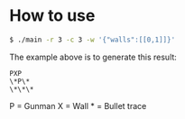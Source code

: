 # How to use

```sh
$ ./main -r 3 -c 3 -w '{"walls":[[0,1]]}'
```

The example above is to generate this result:
```
PXP
\*P\*
\*\*\*
```

P = Gunman
X = Wall
\* = Bullet trace
